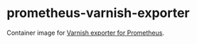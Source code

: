 # prometheus-varnish-exporter

Container image for [Varnish exporter for Prometheus](https://github.com/jonnenauha/prometheus_varnish_exporter).

